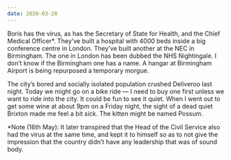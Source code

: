 ```yaml
---
date: 2020-03-28
---
```


Boris has the virus, as has the Secretary of State for Health, and the Chief Medical Officer\*. They’ve built a hospital with 4000 beds inside a big conference centre in London. They’ve built another at the NEC in Birmingham. The one in London has been dubbed the NHS Nightingale. I don’t know if the Birmingham one has a name. A hangar at Birmingham Airport is being repurposed a temporary morgue.

The city’s bored and socially isolated population crushed Deliveroo last night. Today we might go on a bike ride — I need to buy one first unless we want to ride into the city. It could be fun to see it quiet. When I went out to get some wine at about 9pm on a Friday night, the sight of a dead quiet Brixton made me feel a bit sick. The kitten might be named Possum.

\*Note (16th May): It later transpired that the Head of the Civil Service also had the virus at the same time, and kept it to himself so as to not give the impression that the country didn’t have any leadership that was of sound body.

